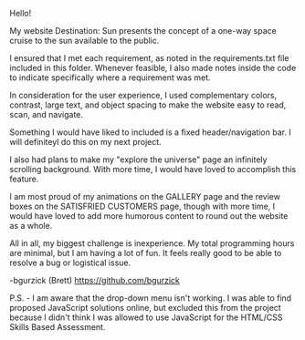Hello!

My website Destination: Sun presents the concept of a one-way space cruise to the sun available to the public.

I ensured that I met each requirement, as noted in the requirements.txt file included in this folder. Whenever feasible, I also made notes inside the code to indicate specifically where a requirement was met.

In consideration for the user experience, I used complementary colors, contrast, large text, and object spacing to make the website easy to read, scan, and navigate. 

Something I would have liked to included is a fixed header/navigation bar. I will definiteyl do this on my next project.

I also had plans to make my "explore the universe" page an infinitely scrolling background. With more time, I would have loved to accomplish this feature.

I am most proud of my animations on the GALLERY page and the review boxes on the SATISFRIED CUSTOMERS page, though with more time, I would have loved to add more humorous content to round out the website as a whole.

All in all, my biggest challenge is inexperience. My total programming hours are minimal, but I am having a lot of fun. It feels really good to be able to resolve a bug or logistical issue.

-bgurzick (Brett)
https://github.com/bgurzick

P.S. - I am aware that the drop-down menu isn't working. I was able to find proposed JavaScript solutions online, but excluded this from the project because I didn't think I was allowed to use JavaScript for the HTML/CSS Skills Based Assessment.
